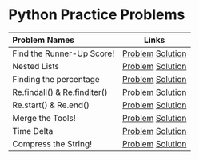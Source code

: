 # Python Practice Problems

|Problem Names|Links|
| :--- | :---: |
Find the Runner-Up Score! | [Problem](https://www.hackerrank.com/challenges/find-second-maximum-number-in-a-list/problem)  [Solution](https://github.com/SiddharthaPramanik/Hacker-Rank/blob/master/Python/find-the-runner-up-score.py) |
Nested Lists | [Problem](https://www.hackerrank.com/challenges/nested-list/problem) [Solution](https://github.com/SiddharthaPramanik/Hacker-Rank/blob/master/Python/nested-lists.py) |
Finding the percentage | [Problem](https://www.hackerrank.com/challenges/finding-the-percentage/problem) [Solution](https://github.com/SiddharthaPramanik/Hacker-Rank/blob/master/Python/finding-the-percentage.py) |
Re.findall() & Re.finditer() | [Problem](https://www.hackerrank.com/challenges/re-findall-re-finditer/problem) [Solution](https://github.com/SiddharthaPramanik/Hacker-Rank/blob/master/Python/finditer-findall.py) |
Re.start() & Re.end() | [Problem](https://www.hackerrank.com/challenges/re-start-re-end/problem) [Solution](https://github.com/SiddharthaPramanik/Hacker-Rank/blob/master/Python/start-end.py) |
Merge the Tools! | [Problem](https://www.hackerrank.com/challenges/merge-the-tools/problem) [Solution](https://github.com/SiddharthaPramanik/Hacker-Rank/blob/master/Python/merge-the-tools.py) |
Time Delta | [Problem](https://www.hackerrank.com/challenges/python-time-delta/problem) [Solution](https://github.com/SiddharthaPramanik/Hacker-Rank/blob/master/Python/time-delta.py) |
Compress the String! | [Problem](https://www.hackerrank.com/challenges/compress-the-string/problem) [Solution](https://github.com/SiddharthaPramanik/Hacker-Rank/blob/master/Python/compress-the-string.py) |